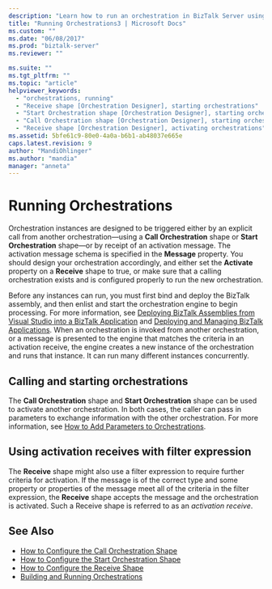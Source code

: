 ```yaml
---
description: "Learn how to run an orchestration in BizTalk Server using Call and Start shapes or by receiving an activation message."
title: "Running Orchestrations3 | Microsoft Docs"
ms.custom: ""
ms.date: "06/08/2017"
ms.prod: "biztalk-server"
ms.reviewer: ""

ms.suite: ""
ms.tgt_pltfrm: ""
ms.topic: "article"
helpviewer_keywords: 
  - "orchestrations, running"
  - "Receive shape [Orchestration Designer], starting orchestrations"
  - "Start Orchestration shape [Orchestration Designer], starting orchestrations"
  - "Call Orchestration shape [Orchestration Designer], starting orchestrations"
  - "Receive shape [Orchestration Designer], activating orchestrations"
ms.assetid: 5bfe61c9-80e0-4a0a-b6b1-ab48037e665e
caps.latest.revision: 9
author: "MandiOhlinger"
ms.author: "mandia"
manager: "anneta"
---
```

# Running Orchestrations

Orchestration instances are designed to be triggered either by an explicit call from another orchestration—using a **Call Orchestration** shape or **Start Orchestration** shape—or by receipt of an activation message. The activation message schema is specified in the **Message** property. You should design your orchestration accordingly, and either set the **Activate** property on a **Receive** shape to true, or make sure that a calling orchestration exists and is configured properly to run the new orchestration.  
  
Before any instances can run, you must first bind and deploy the BizTalk assembly, and then enlist and start the orchestration engine to begin processing. For more information, see [Deploying BizTalk Assemblies from Visual Studio into a BizTalk Application](../core/deploying-biztalk-assemblies-from-visual-studio-into-a-biztalk-application.md) and [Deploying and Managing BizTalk Applications](../core/deploying-and-managing-biztalk-applications.md). When an orchestration is invoked from another orchestration, or a message is presented to the engine that matches the criteria in an activation receive, the engine creates a new instance of the orchestration and runs that instance. It can run many different instances concurrently.  
  
## Calling and starting orchestrations
  
The **Call Orchestration** shape and **Start Orchestration** shape can be used to activate another orchestration. In both cases, the caller can pass in parameters to exchange information with the other orchestration. For more information, see [How to Add Parameters to Orchestrations](../core/how-to-add-parameters-to-orchestrations.md).  
  
## Using activation receives with filter expression

The **Receive** shape might also use a filter expression to require further criteria for activation. If the message is of the correct type and some property or properties of the message meet all of the criteria in the filter expression, the **Receive** shape accepts the message and the orchestration is activated. Such a Receive shape is referred to as an *activation receive*.  
  
## See Also
  
- [How to Configure the Call Orchestration Shape](../core/how-to-configure-the-call-orchestration-shape.md)   
- [How to Configure the Start Orchestration Shape](../core/how-to-configure-the-start-orchestration-shape.md)   
- [How to Configure the Receive Shape](../core/how-to-configure-the-receive-shape.md)   
- [Building and Running Orchestrations](../core/building-and-running-orchestrations.md)
